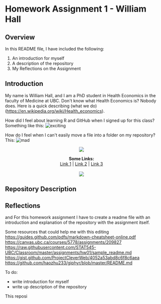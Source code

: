 # Homework Assignment 1 - William Hall

## Overview
In this README file, I have included the following:
1. An introduction for myself
2. A description of the repository
3. My Reflections on the Assignment

## Introduction
My name is William Hall, and I am a PhD student in Health Economics in the faculty of Medicine at UBC. Don't know what Health Economics is? Nobody does. Here is a quick describing (what we do)(https://en.wikipedia.org/wiki/Health_economics).

How did I feel about learning R and GitHub when I signed up for this class? Something like this:
![exciting](https://raw.githubusercontent.com/haozhu233/giphyr/master/img/exciting_rDbelKPujYEBq.gif)

How do I feel when I can't easily move a file into a folder on my repository? This:
![mad](https://media2.giphy.com/media/11tTNkNy1SdXGg/200_d.gif)


<p align="center">
  <img src="http://s.4cdn.org/image/title/105.gif">
</p>

<p align="center">
  <b>Some Links:</b><br>
  <a href="#">Link 1</a> |
  <a href="#">Link 2</a> |
  <a href="#">Link 3</a>
  <br><br>
  <img src="http://s.4cdn.org/image/title/105.gif">
</p>


## Repository Description


## Reflections



and 
For this homework assignment I have to create a readme file with an introduction and explanation of the repository with the assignment itself.



Some resources that could help me with this editing
https://guides.github.com/pdfs/markdown-cheatsheet-online.pdf
https://canvas.ubc.ca/courses/5778/assignments/209827
https://raw.githubusercontent.com/STAT545-UBC/Classroom/master/assignments/hw01/sample_readme.md
https://gist.github.com/ProjectCleverWeb/4052a53abd8c6f8c6aea
https://github.com/haozhu233/giphyr/blob/master/README.md

To do:
- write introduction for myself
- write up description of the repository

This reposi

